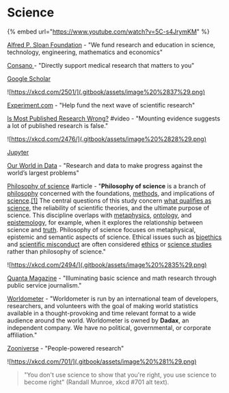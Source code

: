 # Science

{% embed url="https://www.youtube.com/watch?v=5C-s4JrymKM" %}

[Alfred P. Sloan Foundation](https://sloan.org/) - "We fund research and education in science, technology, engineering, mathematics and economics"

[Consano ](https://consano.org/)- "Directly support
 medical research that
 matters to you"

[Google Scholar](https://scholar.google.com/)

![https://xkcd.com/2501/](.gitbook/assets/image%20%2837%29.png)

[Experiment.com](https://experiment.com/) - "Help fund the next wave of scientific research"

[Is Most Published Research Wrong?](https://www.youtube.com/watch?v=42QuXLucH3Q) \#video - "Mounting evidence suggests a lot of published research is false."

![https://xkcd.com/2476/](.gitbook/assets/image%20%2828%29.png)

[Jupyter](https://jupyter.org/)

[Our World in Data](https://ourworldindata.org/) - "Research and data to make progress against the world’s largest problems"

[Philosophy of science](https://en.wikipedia.org/wiki/Philosophy_of_science) \#article - "**Philosophy of science** is a branch of [philosophy](https://en.wikipedia.org/wiki/Philosophy) concerned with the foundations, [methods](https://en.wikipedia.org/wiki/Methodology), and implications of [science](https://en.wikipedia.org/wiki/Science).[\[1\]](https://en.wikipedia.org/wiki/Philosophy_of_science#cite_note-1) The central questions of this study concern [what qualifies as science](https://en.wikipedia.org/wiki/Demarcation_problem), the reliability of scientific theories, and the ultimate purpose of science. This discipline overlaps with [metaphysics](https://en.wikipedia.org/wiki/Metaphysics), [ontology](https://en.wikipedia.org/wiki/Ontology), and [epistemology](https://en.wikipedia.org/wiki/Epistemology), for example, when it explores the relationship between science and [truth](https://en.wikipedia.org/wiki/Truth). Philosophy of science focuses on metaphysical, epistemic and semantic aspects of science. Ethical issues such as [bioethics](https://en.wikipedia.org/wiki/Bioethics) and [scientific misconduct](https://en.wikipedia.org/wiki/Scientific_misconduct) are often considered [ethics](https://en.wikipedia.org/wiki/Ethics) or [science studies](https://en.wikipedia.org/wiki/Science_studies) rather than philosophy of science."

![https://xkcd.com/2494/](.gitbook/assets/image%20%2835%29.png)

[Quanta Magazine](https://www.quantamagazine.org/) - "Illuminating basic science and math research through public service journalism."

[Worldometer](https://www.worldometers.info/) - "Worldometer is run by an international team of developers, researchers, and volunteers with the goal of making world statistics available in a thought-provoking and time relevant format to a wide audience around the world. Worldometer is owned by **Dadax**, an independent company. We have no political, governmental, or corporate affiliation."

[Zooniverse](https://www.zooniverse.org/) - "People-powered research"

![https://xkcd.com/701/](.gitbook/assets/image%20%281%29.png)

> "You don't use science to show that you're right, you use science to become right" \(Randall Munroe, xkcd \#701 alt text\).

